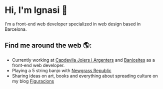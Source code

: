 # Hi, I'm Ignasi 👋

I'm a front-end web developer specialized in web design based in Barcelona.

## Find me around the web 🌎: 
- Currently working at <a href="https://www.capdevilajoiers.com">Capdevila Joiers i Argenters</a> and <a href="https://www.banjosites.com">Banjosites</a> as a front-end web developer.
- Playing a 5 string banjo with <a href="https://www.newgrassrepublic.com"> Newgrass Republic</a>
- Sharing ideas on art, books and everything about spreading culture on my blog <a href="https://www.figuracions.cat">Figuracions</a>
